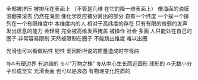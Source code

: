 全部被挤压 被排斥在表面上
（不管是几维 在它的降一维表面上）
像海面的油膜 浪翻来滚去 仍然在海面
像化学反应被分离出的部分 自有一个纬度
一个挨一个排列在一个有限维度中
本维度内的人 相对于高纬度的存在
只有有限的微弱的发声 发出信息的能力
会轻易 完全被高维发声掩盖
被操作
社会 多面
人只能处在自己的圈子 非常容易限制 天然被限制在圈子
不能跳出维度 难以出圈

光滑也可以看做粘性 韧性 爱因斯坦说的质量造成时空弯曲

♍︎♎︎有硬边界 有边缘的
♋︎♌︎“万物之株” ♍︎从中心生长而近圆形 球形的
♎︎无数小分子形成坚实 光滑表面 也可以是液态 有物理变化性质的
